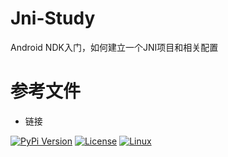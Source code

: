 # Jni-Study
Android NDK入门，如何建立一个JNI项目和相关配置

# 参考文件
- 链接

[![PyPi Version](https://img.shields.io/pypi/v/mmdnn.svg)](https://github.com/hutianfeng/Jni-Study/)
[![License](https://github.com/hutianfeng/Jni-Study/)](LICENSE)
[![Linux](https://travis-ci.org/Microsoft/MMdnn.svg?branch=master)](https://github.com/hutianfeng/Jni-Study/)


